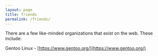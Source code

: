 ```yaml
---
layout: page
title: friends
permalink: /friends/
---
```


There are a few like-minded organizations that exist on the web. These include:

Gentoo Linux - [https://www.gentoo.org/](https://www.gentoo.org/)
